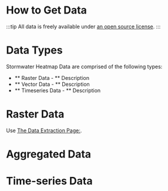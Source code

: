 How to Get Data
==========

:::tip 
All data is freely available under [an open source license](/docs/license). 
::: 

# Data Types 

Stormwater Heatmap Data are comprised of the following types:

* ** Raster Data  - ** Description
* ** Vector Data - ** Description
* ** Timeseries Data - ** Description


# Raster Data 

Use [The Data Extraction Page:](/get_spatial_data). 

#  Aggregated Data 

# Time-series Data 